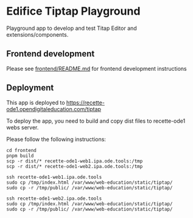 # Edifice Tiptap Playground

Playground app to develop and test Titap Editor and extensions/components.

## Frontend development

Please see [frontend/README.md](./frontend/README.md) for frontend development instructions

## Deployment

This app is deployed to https://recette-ode1.opendigitaleducation.com/tiptap

To deploy the app, you need to build and copy dist files to recette-ode1 webs server.

Please follow the following instructions:

```
cd frontend
pnpm build
scp -r dist/* recette-ode1-web1.ipa.ode.tools:/tmp
scp -r dist/* recette-ode1-web2.ipa.ode.tools:/tmp
```

```
ssh recette-ode1-web1.ipa.ode.tools
sudo cp /tmp/index.html /var/www/web-education/static/tiptap/
sudo cp -r /tmp/public/ /var/www/web-education/static/tiptap/
```

```
ssh recette-ode1-web2.ipa.ode.tools
sudo cp /tmp/index.html /var/www/web-education/static/tiptap/
sudo cp -r /tmp/public/ /var/www/web-education/static/tiptap/
```
